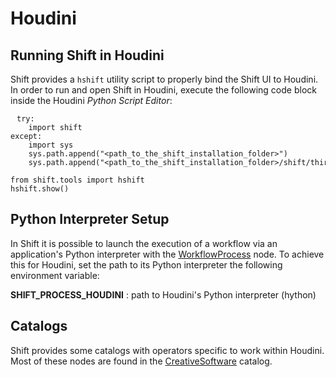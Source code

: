 # Houdini

## Running Shift in Houdini

Shift provides a `hshift` utility script to properly bind the Shift UI to Houdini. In order to run and open Shift in Houdini, execute the following code block inside the Houdini *Python Script Editor*:

<pre><code style="white-space: pre; margin: 20px 0; padding: 10px; box-sizing: border-box;">try:
    import shift
except:
    import sys
    sys.path.append("&ltpath_to_the_shift_installation_folder&gt")
    sys.path.append("&ltpath_to_the_shift_installation_folder&gt/shift/thirdparty/python/Lib/site-packages")

from shift.tools import hshift
hshift.show()
</code></pre>


## Python Interpreter Setup
In Shift it is possible to launch the execution of a workflow via an application's Python interpreter with the [WorkflowProcess](../../reference/nodes/workflow#workflowProcess-node) node. To achieve this for Houdini, set the path to its Python interpreter the following environment variable:

**SHIFT_PROCESS_HOUDINI** : path to Houdini's Python interpreter (hython)

## Catalogs

Shift provides some catalogs with operators specific to work within Houdini. Most of these nodes are found in the [CreativeSoftware](../../reference/shift_catalogs/creativesoftware) catalog. 

<!-- ### Examples
This section is reserved to an example video of how to use Shift in Houdini.
 -->

